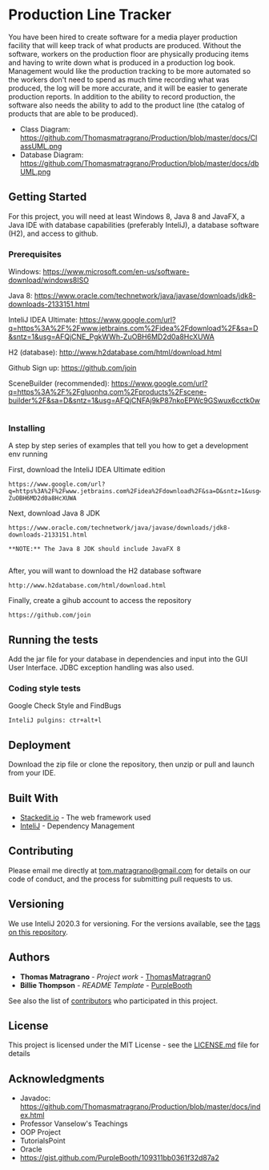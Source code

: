 # Production Line Tracker

You have been hired to create software for a media player production facility that will keep track of what products are produced.  Without the software, workers on the production floor are physically producing items and having to write down what is produced in a production log book. Management would like the production tracking to be more automated so the workers don't need to spend as much time recording what was produced, the log will be more accurate, and it will be easier to generate production reports. In addition to the ability to record production, the software also needs the ability to add to the product line (the catalog of products that are able to be produced).
* Class Diagram: https://github.com/Thomasmatragrano/Production/blob/master/docs/ClassUML.png
* Database Diagram: https://github.com/Thomasmatragrano/Production/blob/master/docs/dbUML.png

## Getting Started

For this project, you will need at least Windows 8, Java 8 and JavaFX, a Java IDE with database capabilities (preferably InteliJ), a database software (H2), and access to github.

### Prerequisites

Windows:
https://www.microsoft.com/en-us/software-download/windows8ISO

Java 8:
https://www.oracle.com/technetwork/java/javase/downloads/jdk8-downloads-2133151.html

InteliJ IDEA Ultimate:
https://www.google.com/url?q=https%3A%2F%2Fwww.jetbrains.com%2Fidea%2Fdownload%2F&sa=D&sntz=1&usg=AFQjCNE_PgkWWh-ZuOBH6MD2d0a8HcXUWA

H2 (database):
http://www.h2database.com/html/download.html

Github Sign up:
https://github.com/join

SceneBuilder (recommended):
https://www.google.com/url?q=https%3A%2F%2Fgluonhq.com%2Fproducts%2Fscene-builder%2F&sa=D&sntz=1&usg=AFQjCNFAj9kP87nkoEPWc9GSwux6cctk0w
```

```

### Installing

A step by step series of examples that tell you how to get a development env running

First, download the InteliJ IDEA Ultimate edition

```
https://www.google.com/url?q=https%3A%2F%2Fwww.jetbrains.com%2Fidea%2Fdownload%2F&sa=D&sntz=1&usg=AFQjCNE_PgkWWh-ZuOBH6MD2d0a8HcXUWA
```

Next, download Java 8 JDK

```
https://www.oracle.com/technetwork/java/javase/downloads/jdk8-downloads-2133151.html

**NOTE:** The Java 8 JDK should include JavaFX 8


```
After, you will want to download the H2 database software
```
http://www.h2database.com/html/download.html
```
Finally, create a gihub account to access the repository
```
https://github.com/join
```


## Running the tests

Add the jar file for your database in dependencies and input into the GUI User Interface. JDBC exception handling was also used.




### Coding style tests

Google Check Style and
FindBugs

```
InteliJ pulgins: ctr+alt+l
```

## Deployment

Download the zip file or clone the repository, then unzip or pull and launch from your IDE.
## Built With

* [Stackedit.io](http://www.dropwizard.io/1.0.2/docs/) - The web framework used
* [InteliJ](https://maven.apache.org/) - Dependency Management


## Contributing

Please email me directly at tom.matragrano@gmail.com for details on our code of conduct, and the process for submitting pull requests to us.

## Versioning

We use InteliJ 2020.3 for versioning. For the versions available, see the [tags on this repository](https://github.com/ThomasMatragran0/ProductionLineTrackerBeta/tags).

## Authors
* **Thomas Matragrano** - *Project work* - [ThomasMatragran0](https://github.com/ThomasMatragran0)
* **Billie Thompson** - *README Template* - [PurpleBooth](https://github.com/PurpleBooth)

See also the list of [contributors](https://github.com/ProductionLineTrackerBeta/contributors) who participated in this project.

## License

This project is licensed under the MIT License - see the [LICENSE.md](LICENSE.md) file for details

## Acknowledgments
* Javadoc: https://github.com/Thomasmatragrano/Production/blob/master/docs/index.html
* Professor Vanselow's Teachings
* OOP Project
* TutorialsPoint
* Oracle
* https://gist.github.com/PurpleBooth/109311bb0361f32d87a2

